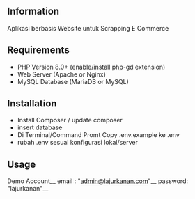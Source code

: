 ## Information
Aplikasi berbasis Website untuk Scrapping E Commerce

## Requirements
- PHP Version 8.0+ (enable/install php-gd extension)
- Web Server (Apache or Nginx)
- MySQL Database (MariaDB or MySQL)

## Installation
- Install Composer / update composer
- insert database
- Di Terminal/Command Promt Copy .env.example ke .env
- rubah .env sesuai konfigurasi lokal/server

## Usage
Demo Account__
email   : "admin@lajurkanan.com"__
password: "lajurkanan"__